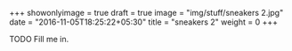 +++
showonlyimage = true
draft = true
image = "img/stuff/sneakers 2.jpg"
date = "2016-11-05T18:25:22+05:30"
title = "sneakers 2"
weight = 0
+++

TODO Fill me in.

